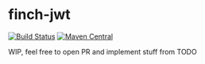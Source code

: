 
# finch-jwt

[![Build Status](https://travis-ci.org/KadekM/finch-jwt.svg?branch=master)](https://travis-ci.org/KadekM/finch-jwt)
[![Maven Central](https://img.shields.io/maven-central/v/com.marekkadek/finch-jwt-circe_2.11.svg)](https://maven-badges.herokuapp.com/maven-central/com.marekkadek/finch-jwt-circe_2.11)

WIP, feel free to open PR and implement stuff from TODO
